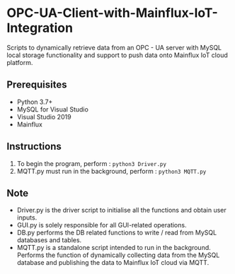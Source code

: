 # OPC-UA-Client-with-Mainflux-IoT-Integration
Scripts to dynamically retrieve data from an OPC - UA server with MySQL local storage functionality and support to push data onto Mainflux IoT cloud platform.

## Prerequisites
- Python 3.7+
- MySQL for Visual Studio
- Visual Studio 2019
- Mainflux

## Instructions
1. To begin the program, perform : ``` python3 Driver.py ```
2. MQTT.py must run in the background, perform : ``` python3 MQTT.py ```

## Note
- Driver.py is the driver script to initialise all the functions and obtain user inputs.
- GUI.py is solely responsible for all GUI-related operations.
- DB.py performs the DB related functions to write / read from MySQL databases and tables.
- MQTT.py is a standalone script intended to run in the background. Performs the function of dynamically collecting data from the MySQL database and publishing the data to Mainflux IoT cloud via MQTT.
